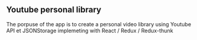 ## Youtube personal library

The porpuse of the app is to create a personal video library using Youtube API et JSONStorage implemeting with React / Redux / Redux-thunk
